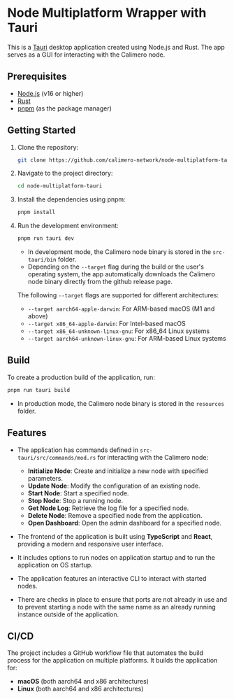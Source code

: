 # Node Multiplatform Wrapper with Tauri

This is a [Tauri](https://tauri.app/) desktop application created using Node.js and Rust. The app serves as a GUI for interacting with the Calimero node.

## Prerequisites

- [Node.js](https://nodejs.org/) (v16 or higher)
- [Rust](https://www.rust-lang.org/)
- [pnpm](https://pnpm.js.org/) (as the package manager)

## Getting Started

1. Clone the repository:

   ```bash
   git clone https://github.com/calimero-network/node-multiplatform-tauri.git
   ```

2. Navigate to the project directory:

   ```bash
   cd node-multiplatform-tauri
   ```

3. Install the dependencies using pnpm:
   ```bash
   pnpm install
   ```

4. Run the development environment:
   ```bash
   pnpm run tauri dev
   ```

   - In development mode, the Calimero node binary is stored in the `src-tauri/bin` folder.
   - Depending on the `--target` flag during the build or the user's operating system, the app automatically downloads the Calimero node binary directly from the github release page.

   The following `--target` flags are supported for different architectures:
    - `--target aarch64-apple-darwin`: For ARM-based macOS (M1 and above)
    - `--target x86_64-apple-darwin`: For Intel-based macOS
    - `--target x86_64-unknown-linux-gnu`: For x86_64 Linux systems
    - `--target aarch64-unknown-linux-gnu`: For ARM-based Linux systems

## Build

To create a production build of the application, run:

```bash
pnpm run tauri build
```

- In production mode, the Calimero node binary is stored in the `resources` folder.

## Features

- The application has commands defined in `src-tauri/src/commands/mod.rs` for interacting with the Calimero node:
  - **Initialize Node**: Create and initialize a new node with specified parameters.
  - **Update Node**: Modify the configuration of an existing node.
  - **Start Node**: Start a specified node.
  - **Stop Node**: Stop a running node.
  - **Get Node Log**: Retrieve the log file for a specified node.
  - **Delete Node**: Remove a specified node from the application.
  - **Open Dashboard**: Open the admin dashboard for a specified node.

- The frontend of the application is built using **TypeScript** and **React**, providing a modern and responsive user interface.
- It includes options to run nodes on application startup and to run the application on OS startup.
- The application features an interactive CLI to interact with started nodes.
- There are checks in place to ensure that ports are not already in use and to prevent starting a node with the same name as an already running instance outside of the application.

## CI/CD

The project includes a GitHub workflow file that automates the build process for the application on multiple platforms. It builds the application for:

- **macOS** (both aarch64 and x86 architectures)
- **Linux** (both aarch64 and x86 architectures)
